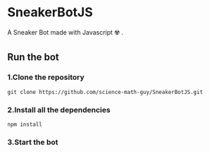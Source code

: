 # SneakerBotJS
A Sneaker Bot made with Javascript ☢️ .

## Run the bot

### 1.Clone the repository

```git clone https://github.com/science-math-guy/SneakerBotJS.git```

### 2.Install all the dependencies

```npm install```

### 3.Start the bot

```npm run startBot

